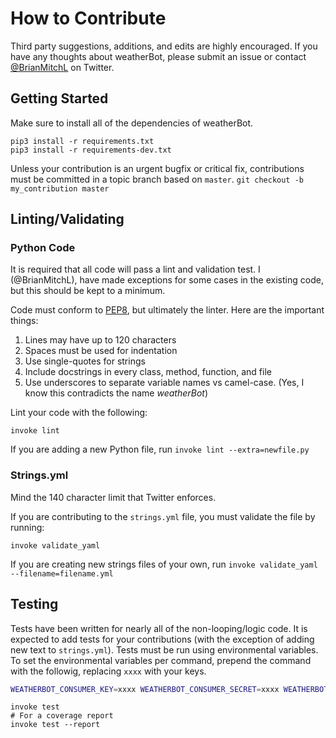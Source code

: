 # How to Contribute

Third party suggestions, additions, and edits are highly encouraged. If you have any thoughts about weatherBot, please submit an issue or contact [@BrianMitchL](https://twitter.com/BrianMitchL) on Twitter.

## Getting Started

Make sure to install all of the dependencies of weatherBot.
```shell
pip3 install -r requirements.txt
pip3 install -r requirements-dev.txt
```

Unless your contribution is an urgent bugfix or critical fix, contributions must be committed in a topic branch based on `master`. `git checkout -b my_contribution master`

## Linting/Validating

### Python Code

It is required that all code will pass a lint and validation test. I (@BrianMitchL), have made exceptions for some cases in the existing code, but this should be kept to a minimum.

Code must conform to [PEP8](https://www.python.org/dev/peps/pep-0008/), but ultimately the linter.
Here are the important things:

1. Lines may have up to 120 characters
2. Spaces must be used for indentation
3. Use single-quotes for strings
4. Include docstrings in every class, method, function, and file
5. Use underscores to separate variable names vs camel-case. (Yes, I know this contradicts the name _weatherBot_)

Lint your code with the following:
```shell
invoke lint
```

If you are adding a new Python file, run `invoke lint --extra=newfile.py`

### Strings.yml

Mind the 140 character limit that Twitter enforces.

If you are contributing to the `strings.yml` file, you must validate the file by running:
```shell
invoke validate_yaml
```

If you are creating new strings files of your own, run `invoke validate_yaml --filename=filename.yml`

## Testing
Tests have been written for nearly all of the non-looping/logic code. It is expected to add tests for your contributions (with the exception of adding new text to `strings.yml`). Tests must be run using environmental variables. To set the environmental variables per command, prepend the command with the followig, replacing `xxxx` with your keys.

```sh
WEATHERBOT_CONSUMER_KEY=xxxx WEATHERBOT_CONSUMER_SECRET=xxxx WEATHERBOT_ACCESS_TOKEN=xxxx WEATHERBOT_ACCESS_TOKEN_SECRET=xxxx WEATHERBOT_DARKSKY_KEY=xxxx your_command_here
```

```shell
invoke test
# For a coverage report
invoke test --report
```

